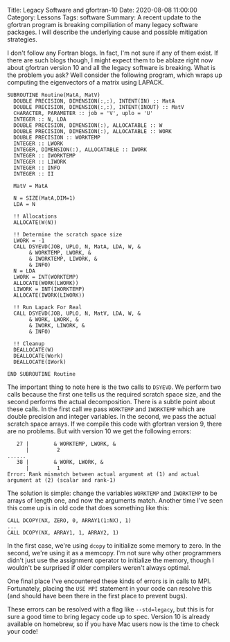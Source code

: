 Title: Legacy Software and gfortran-10
Date: 2020-08-08 11:00:00
Category: Lessons
Tags: software
Summary: A recent update to the gfortran program is breaking compiliation of many legacy software packages. I will describe the underlying cause and possible mitigation strategies.

I don't follow any Fortran blogs. In fact, I'm not sure if any of them exist.
If there are such blogs though, I might expect them to be ablaze right now
about gfortran version 10 and all the legacy software is breaking.
What is the problem you ask? Well consider the following program, which wraps
up computing the eigenvectors of a matrix using LAPACK.
```Fortran
SUBROUTINE Routine(MatA, MatV)
  DOUBLE PRECISION, DIMENSION(:,:), INTENT(IN) :: MatA
  DOUBLE PRECISION, DIMENSION(:,:), INTENT(INOUT) :: MatV
  CHARACTER, PARAMETER :: job = 'V', uplo = 'U'
  INTEGER :: N, LDA
  DOUBLE PRECISION, DIMENSION(:), ALLOCATABLE :: W
  DOUBLE PRECISION, DIMENSION(:), ALLOCATABLE :: WORK
  DOUBLE PRECISION :: WORKTEMP
  INTEGER :: LWORK
  INTEGER, DIMENSION(:), ALLOCATABLE :: IWORK
  INTEGER :: IWORKTEMP
  INTEGER :: LIWORK
  INTEGER :: INFO
  INTEGER :: II

  MatV = MatA

  N = SIZE(MatA,DIM=1)
  LDA = N

  !! Allocations
  ALLOCATE(W(N))

  !! Determine the scratch space size
  LWORK = -1
  CALL DSYEVD(JOB, UPLO, N, MatA, LDA, W, &
       & WORKTEMP, LWORK, &
       & IWORKTEMP, LIWORK, &
       & INFO)
  N = LDA
  LWORK = INT(WORKTEMP)
  ALLOCATE(WORK(LWORK))
  LIWORK = INT(IWORKTEMP)
  ALLOCATE(IWORK(LIWORK))

  !! Run Lapack For Real
  CALL DSYEVD(JOB, UPLO, N, MatV, LDA, W, &
       & WORK, LWORK, &
       & IWORK, LIWORK, &
       & INFO)

  !! Cleanup
  DEALLOCATE(W)
  DEALLOCATE(Work)
  DEALLOCATE(IWork)

END SUBROUTINE Routine
```

The important thing to note here is the two calls to `DSYEVD`. We perform
two calls because the first one tells us the required scratch space size,
and the second performs the actual decomposition. There is a subtle point
about these calls. In the first call we pass `WORKTEMP` and `IWORKTEMP` which
are double precision and integer variables. In the second, we pass the actual
scratch space arrays. If we compile this code with gfortran version 9, there
are no problems. But with version 10 we get the following errors:

```
   27 |        & WORKTEMP, LWORK, &
      |         2
......
   38 |        & WORK, LWORK, &
      |         1
Error: Rank mismatch between actual argument at (1) and actual argument at (2) (scalar and rank-1)
```
The solution is simple: change the variables `WORKTEMP` and `IWORKTEMP` to be
arrays of length one, and now the arguments match. Another time I've seen this
come up is in old code that does something like this:
```Fortran
CALL DCOPY(NX, ZERO, 0, ARRAY1(1:NX), 1)
...
CALL DCOPY(NX, ARRAY1, 1, ARRAY2, 1)
```
In the first case, we're using `dcopy` to initialize some memory to zero. In
the second, we're using it as a memcopy. I'm not sure why other programmers
didn't just use the assignment operator to initialize the memory, though I
wouldn't be surprised if older compilers weren't always optimal.

One final place I've encountered these kinds of errors is in calls to MPI.
Fortunately, placing the `USE MPI` statement in your code can resolve this
(and should have been there in the first place to prevent bugs).

These errors can be resolved with a flag like `--std=legacy`, but this is
for sure a good time to bring legacy code up to spec. Version 10 is already
available on homebrew, so if you have Mac users now is the time to check
your code!
